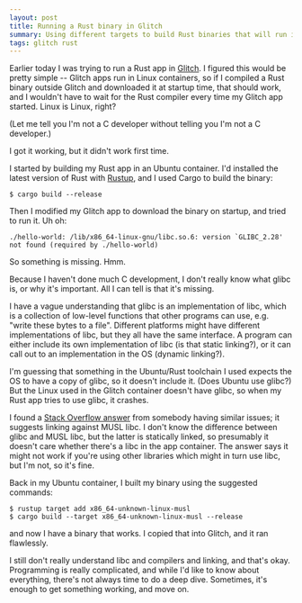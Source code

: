 ```yaml
---
layout: post
title: Running a Rust binary in Glitch
summary: Using different targets to build Rust binaries that will run in Glitch.
tags: glitch rust
---
```


Earlier today I was trying to run a Rust app in [Glitch].
I figured this would be pretty simple -- Glitch apps run in Linux containers, so if I compiled a Rust binary outside Glitch and downloaded it at startup time, that should work, and I wouldn't have to wait for the Rust compiler every time my Glitch app started.
Linux is Linux, right?

(Let me tell you I'm not a C developer without telling you I'm not a C developer.)

I got it working, but it didn't work first time.

I started by building my Rust app in an Ubuntu container.
I'd installed the latest version of Rust with [Rustup], and I used Cargo to build the binary:

```console
$ cargo build --release
```

Then I modified my Glitch app to download the binary on startup, and tried to run it.
Uh oh:

```
./hello-world: /lib/x86_64-linux-gnu/libc.so.6: version `GLIBC_2.28' not found (required by ./hello-world)
```

So something is missing.
Hmm.

Because I haven't done much C development, I don't really know what glibc is, or why it's important.
All I can tell is that it's missing.

I have a vague understanding that glibc is an implementation of libc, which is a collection of low-level functions that other programs can use, e.g. "write these bytes to a file".
Different platforms might have different implementations of libc, but they all have the same interface.
A program can either include its own implementation of libc (is that static linking?), or it can call out to an implementation in the OS (dynamic linking?).

I'm guessing that something in the Ubuntu/Rust toolchain I used expects the OS to have a copy of glibc, so it doesn't include it.
(Does Ubuntu use glibc?)
But the Linux used in the Glitch container doesn't have glibc, so when my Rust app tries to use glibc, it crashes.

I found a [Stack Overflow answer][answer] from somebody having similar issues; it suggests linking against MUSL libc.
I don't know the difference between glibc and MUSL libc, but the latter is statically linked, so presumably it doesn't care whether there's a libc in the app container.
The answer says it might not work if you're using other libraries which might in turn use libc, but I'm not, so it's fine.

Back in my Ubuntu container, I built my binary using the suggested commands:

```console
$ rustup target add x86_64-unknown-linux-musl
$ cargo build --target x86_64-unknown-linux-musl --release
```

and now I have a binary that works.
I copied that into Glitch, and it ran flawlessly.

I still don't really understand libc and compilers and linking, and that's okay.
Programming is really complicated, and while I'd like to know about everything, there's not always time to do a deep dive.
Sometimes, it's enough to get something working, and move on.

[Glitch]: https://glitch.com
[Rustup]: https://rustup.rs
[answer]: https://stackoverflow.com/a/63759392

